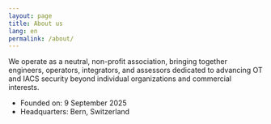 ```yaml
---
layout: page
title: About us
lang: en
permalink: /about/
---
```


We operate as a neutral, non-profit association, bringing together engineers, operators, integrators, and assessors dedicated to advancing OT and IACS security beyond individual organizations and commercial interests.

- Founded on: 9 September 2025
- Headquarters: Bern, Switzerland

